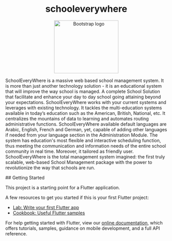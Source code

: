 <h1 align="center"> schooleverywhere</h1>

<p align="center">
  <a href="https://schooleverywhere.com">
    <img src="https://schooleverywhere.com/img/logo.png" alt="Bootstrap logo" width="200" height="165">
  </a>
</p>
<p>

SchoolEveryWhere is a massive web based school management system. It is more than just another technology solution - it is an educational system that will improve the way school is managed. A complete School Solution that facilitate and enhance your day to day school going attaining beyond your expectations. SchoolEveryWhere works with your current systems and leverages with existing technology. It tackles the multi-education systems available in today’s education such as the American, British, National, etc. It centralizes the mountains of data to learning and automates routing administrative functions. SchoolEveryWhere available default languages are Arabic, English, French and German, yet, capable of adding other languages if needed from your language section in the Administration Module. The system has education's most flexible and interactive scheduling function, thus meeting the communication and information needs of the entire school community in real time. Moreover, it tailored as friendly user. SchoolEveryWhere is the total management system imagined: the first truly scalable, web-based School Management package with the power to revolutionize the way that schools are run.
</p>
## Getting Started

This project is a starting point for a Flutter application.

A few resources to get you started if this is your first Flutter project:

- [Lab: Write your first Flutter app](https://flutter.dev/docs/get-started/codelab)
- [Cookbook: Useful Flutter samples](https://flutter.dev/docs/cookbook)

For help getting started with Flutter, view our
[online documentation](https://flutter.dev/docs), which offers tutorials,
samples, guidance on mobile development, and a full API reference.
